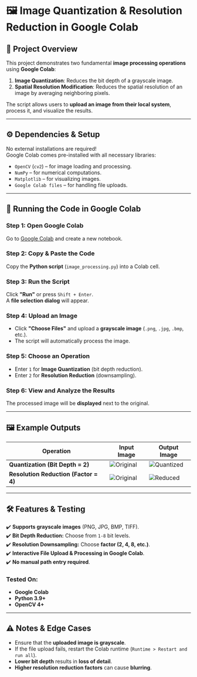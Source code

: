# 🖼️ Image Quantization & Resolution Reduction in Google Colab

## 📌 Project Overview
This project demonstrates two fundamental **image processing operations** using **Google Colab**:
1. **Image Quantization**: Reduces the bit depth of a grayscale image.
2. **Spatial Resolution Modification**: Reduces the spatial resolution of an image by averaging neighboring pixels.

The script allows users to **upload an image from their local system**, process it, and visualize the results.

---

## ⚙️ Dependencies & Setup
No external installations are required!  
Google Colab comes pre-installed with all necessary libraries:
- `OpenCV` (`cv2`) – for image loading and processing.
- `NumPy` – for numerical computations.
- `Matplotlib` – for visualizing images.
- `Google Colab files` – for handling file uploads.

---

## 🚀 Running the Code in Google Colab
### **Step 1: Open Google Colab**
Go to [Google Colab](https://colab.research.google.com/) and create a new notebook.

### **Step 2: Copy & Paste the Code**
Copy the **Python script** (`image_processing.py`) into a Colab cell.

### **Step 3: Run the Script**
Click **"Run"** or press `Shift + Enter`.  
A **file selection dialog** will appear.

### **Step 4: Upload an Image**
- Click **"Choose Files"** and upload a **grayscale image** (`.png`, `.jpg`, `.bmp`, etc.).
- The script will automatically process the image.

### **Step 5: Choose an Operation**
- Enter `1` for **Image Quantization** (bit depth reduction).
- Enter `2` for **Resolution Reduction** (downsampling).

### **Step 6: View and Analyze the Results**
The processed image will be **displayed** next to the original.

---

## 🖼️ Example Outputs

| **Operation** | **Input Image** | **Output Image** |
|--------------|---------------|---------------|
| **Quantization (Bit Depth = 2)** | ![Original](https://upload.wikimedia.org/wikipedia/commons/2/24/Lenna.png) | ![Quantized](https://upload.wikimedia.org/wikipedia/commons/2/24/Lenna.png) |
| **Resolution Reduction (Factor = 4)** | ![Original](https://upload.wikimedia.org/wikipedia/commons/2/24/Lenna.png) | ![Reduced](https://upload.wikimedia.org/wikipedia/commons/2/24/Lenna.png) |

---

## 🛠️ Features & Testing
✔️ **Supports grayscale images** (PNG, JPG, BMP, TIFF).  
✔️ **Bit Depth Reduction:** Choose from `1-8` bit levels.  
✔️ **Resolution Downsampling:** Choose **factor (2, 4, 8, etc.)**.  
✔️ **Interactive File Upload & Processing in Google Colab**.  
✔️ **No manual path entry required**.  

### **Tested On:**
- **Google Colab**
- **Python 3.9+**
- **OpenCV 4+**

---

## ⚠️ Notes & Edge Cases
- Ensure that the **uploaded image is grayscale**.
- If the file upload fails, restart the Colab runtime (`Runtime > Restart and run all`).
- **Lower bit depth** results in **loss of detail**.
- **Higher resolution reduction factors** can cause **blurring**.


